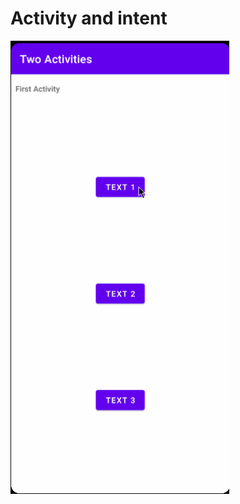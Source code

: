 # Activity and intent
<img src="https://github.com/sakriya777/ActivitiesAndIntent/blob/challenge/images/aa.gif" width="350" alt-text="image">
